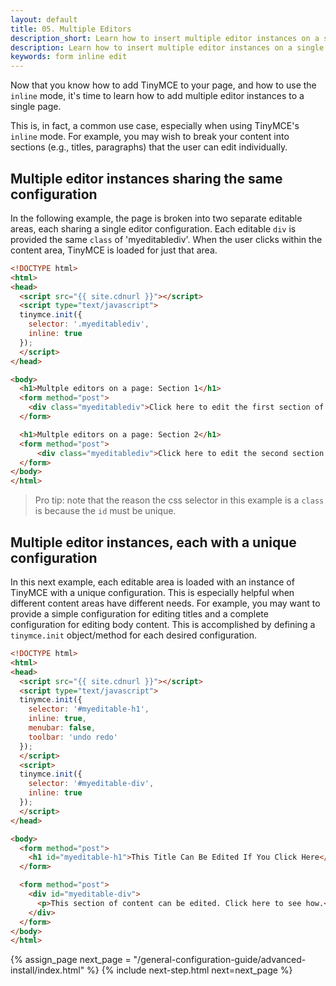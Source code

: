 ```yaml
---
layout: default
title: 05. Multiple Editors
description_short: Learn how to insert multiple editor instances on a single page.
description: Learn how to insert multiple editor instances on a single page.
keywords: form inline edit
---
```


Now that you know how to add TinyMCE to your page, and how to use the `inline` mode, it's time to learn how to add multiple editor instances to a single page.

This is, in fact, a common use case, especially when using TinyMCE's `inline` mode. For example, you may wish to break your content into sections (e.g., titles, paragraphs) that the user can edit individually.

## Multiple editor instances sharing the same configuration

In the following example, the page is broken into two separate editable areas, each sharing a single editor configuration. Each editable `div` is provided the same `class` of 'myeditablediv'. When the user clicks within the content area, TinyMCE is loaded for just that area.

```html
<!DOCTYPE html>
<html>
<head>
  <script src="{{ site.cdnurl }}"></script>
  <script type="text/javascript">
  tinymce.init({
    selector: '.myeditablediv',
    inline: true
  });
  </script>
</head>

<body>
  <h1>Multple editors on a page: Section 1</h1>
  <form method="post">
    <div class="myeditablediv">Click here to edit the first section of content!</div>
  </form>

  <h1>Multple editors on a page: Section 2</h1>
  <form method="post">
      <div class="myeditablediv">Click here to edit the second section of content!</div>
  </form>
</body>
</html>
```
> Pro tip: note that the reason the css selector in this example is a `class` is because the `id` must be unique.

## Multiple editor instances, each with a unique configuration

In this next example, each editable area is loaded with an instance of TinyMCE with a unique configuration. This is especially helpful when different content areas have different needs. For example, you may want to provide a simple configuration for editing titles and a complete configuration for editing body content. This is accomplished by defining a `tinymce.init` object/method for each desired configuration.  

```html
<!DOCTYPE html>
<html>
<head>
  <script src="{{ site.cdnurl }}"></script>
  <script type="text/javascript">
  tinymce.init({
    selector: '#myeditable-h1',
    inline: true,
    menubar: false,
    toolbar: 'undo redo'
  });
  </script>
  <script>
  tinymce.init({
    selector: '#myeditable-div',
    inline: true
  });
  </script>
</head>

<body>
  <form method="post">
    <h1 id="myeditable-h1">This Title Can Be Edited If You Click Here</h1>
  </form>

  <form method="post">
    <div id="myeditable-div">
      <p>This section of content can be edited. Click here to see how.</p>
    </div>
  </form>
</body>
</html>
```

{% assign_page next_page = "/general-configuration-guide/advanced-install/index.html" %}
{% include next-step.html next=next_page %}
